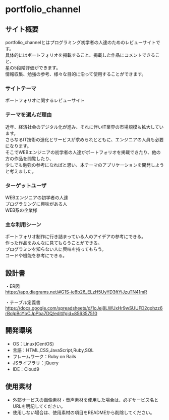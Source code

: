 # portfolio_channel

## サイト概要
portfolio_channelとはプログラミング初学者の人達のためのレビューサイトです。
<br>
具体的にはポートフォリオを掲載すること、掲載した作品にコメントできること、
<br>
星の5段階評価ができます。
<br>
情報収集、勉強の参考、様々な目的に沿って使用することができます。

### サイトテーマ
ポートフォリオに関するレビューサイト

### テーマを選んだ理由
近年、経済社会のデジタル化が進み、それに伴いIT業界の市場規模も拡大しています。
<br>
さらなるIT技術の進化とサービスが求められとともに、エンジニアの人員も必要になります。
<br>
そこでWEBエンジニアの初学者の人達がポートフォリオを掲載できたり、他の方の作品を閲覧したり、
<br>
少しでも勉強の参考になればと思い、本テーマのアプリケーションを開発しようと考えました。

### ターゲットユーザ
WEBエンジニアの初学者の人達
<br>
プログラミングに興味がある人
<br>
WEB系の企業様

### 主な利用シーン
ポートフォリオ制作に行き詰まっている人のアイデアの参考にできる。
<br>
作った作品をみんなに見てもらうことができる。
<br>
プログラミンを知らない人に興味を持ってもらう。
<br>
コードや機能を参考にできる。

## 設計書
・ER図
<br>
https://app.diagrams.net/#G1S-ie8b26_ELzH5UyYD3ftYiJzuTN41mR

・テーブル定義書
<br>
https://docs.google.com/spreadsheets/d/1cJej8LWUxHr9wSUUFD2gohzz6rBoIpBcYbCJpPba7DQ/edit#gid=856357510


## 開発環境
- OS：Linux(CentOS)
- 言語：HTML,CSS,JavaScript,Ruby,SQL
- フレームワーク：Ruby on Rails
- JSライブラリ：jQuery
- IDE：Cloud9

## 使用素材
- 外部サービスの画像素材・音声素材を使用した場合は、必ずサービス名とURLを明記してください。
- 使用しない場合は、使用素材の項目をREADMEから削除してください。
